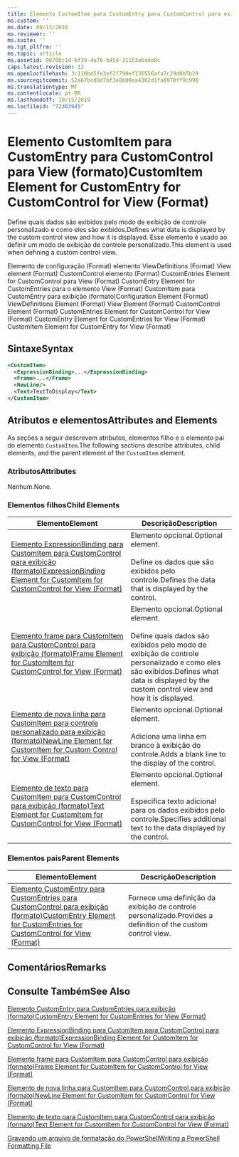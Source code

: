 ```yaml
---
title: Elemento CustomItem para CustomEntry para CustomControl para exibição (formato) | Microsoft Docs
ms.custom: ''
ms.date: 09/13/2016
ms.reviewer: ''
ms.suite: ''
ms.tgt_pltfrm: ''
ms.topic: article
ms.assetid: 98708c1d-6f39-4a76-b454-31153a6ade8c
caps.latest.revision: 12
ms.openlocfilehash: 3c110bd5fe3ef2f790ef136556afa7c29d0b5b29
ms.sourcegitcommit: 52a67bcd9d7bf3e8600ea4302d1fa8970ff9c998
ms.translationtype: MT
ms.contentlocale: pt-BR
ms.lasthandoff: 10/15/2019
ms.locfileid: "72363945"
---
```

# <a name="customitem-element-for-customentry-for-customcontrol-for-view-format"></a><span data-ttu-id="ee5a8-102">Elemento CustomItem para CustomEntry para CustomControl para View (formato)</span><span class="sxs-lookup"><span data-stu-id="ee5a8-102">CustomItem Element for CustomEntry for CustomControl for View (Format)</span></span>

<span data-ttu-id="ee5a8-103">Define quais dados são exibidos pelo modo de exibição de controle personalizado e como eles são exibidos.</span><span class="sxs-lookup"><span data-stu-id="ee5a8-103">Defines what data is displayed by the custom control view and how it is displayed.</span></span> <span data-ttu-id="ee5a8-104">Esse elemento é usado ao definir um modo de exibição de controle personalizado.</span><span class="sxs-lookup"><span data-stu-id="ee5a8-104">This element is used when defining a custom control view.</span></span>

<span data-ttu-id="ee5a8-105">Elemento de configuração (Format) elemento ViewDefinitions (Format) View element (Format) CustomControl elemento (Format) CustomEntries Element for CustomControl para View (Format) CustomEntry Element for CustomEntries para o elemento View (Format) CustomItem para CustomEntry para exibição (formato)</span><span class="sxs-lookup"><span data-stu-id="ee5a8-105">Configuration Element (Format) ViewDefinitions Element (Format) View Element (Format) CustomControl Element (Format) CustomEntries Element for CustomControl for View (Format) CustomEntry Element for CustomEntries for View (Format) CustomItem Element for CustomEntry for View (Format)</span></span>

## <a name="syntax"></a><span data-ttu-id="ee5a8-106">Sintaxe</span><span class="sxs-lookup"><span data-stu-id="ee5a8-106">Syntax</span></span>

```xml
<CustomItem>
  <ExpressionBinding>...</ExpressionBinding>
  <Frame>...</Frame>
  <NewLine/>
  <Text>TextToDisplay</Text>
</CustomItem>
```

## <a name="attributes-and-elements"></a><span data-ttu-id="ee5a8-107">Atributos e elementos</span><span class="sxs-lookup"><span data-stu-id="ee5a8-107">Attributes and Elements</span></span>

<span data-ttu-id="ee5a8-108">As seções a seguir descrevem atributos, elementos filho e o elemento pai do elemento `CustomItem`.</span><span class="sxs-lookup"><span data-stu-id="ee5a8-108">The following sections describe attributes, child elements, and the parent element of the `CustomItem` element.</span></span>

### <a name="attributes"></a><span data-ttu-id="ee5a8-109">Atributos</span><span class="sxs-lookup"><span data-stu-id="ee5a8-109">Attributes</span></span>

<span data-ttu-id="ee5a8-110">Nenhum.</span><span class="sxs-lookup"><span data-stu-id="ee5a8-110">None.</span></span>

### <a name="child-elements"></a><span data-ttu-id="ee5a8-111">Elementos filhos</span><span class="sxs-lookup"><span data-stu-id="ee5a8-111">Child Elements</span></span>

|<span data-ttu-id="ee5a8-112">Elemento</span><span class="sxs-lookup"><span data-stu-id="ee5a8-112">Element</span></span>|<span data-ttu-id="ee5a8-113">Descrição</span><span class="sxs-lookup"><span data-stu-id="ee5a8-113">Description</span></span>|
|-------------|-----------------|
|[<span data-ttu-id="ee5a8-114">Elemento ExpressionBinding para CustomItem para CustomControl para exibição (formato)</span><span class="sxs-lookup"><span data-stu-id="ee5a8-114">ExpressionBinding Element for CustomItem for CustomControl for View (Format)</span></span>](./expressionbinding-element-for-customitem-for-customcontrol-for-view-format.md)|<span data-ttu-id="ee5a8-115">Elemento opcional.</span><span class="sxs-lookup"><span data-stu-id="ee5a8-115">Optional element.</span></span><br /><br /> <span data-ttu-id="ee5a8-116">Define os dados que são exibidos pelo controle.</span><span class="sxs-lookup"><span data-stu-id="ee5a8-116">Defines the data that is displayed by the control.</span></span>|
|[<span data-ttu-id="ee5a8-117">Elemento frame para CustomItem para CustomControl para exibição (formato)</span><span class="sxs-lookup"><span data-stu-id="ee5a8-117">Frame Element for CustomItem for CustomControl for View (Format)</span></span>](./frame-element-for-customitem-for-customcontrol-for-view-format.md)|<span data-ttu-id="ee5a8-118">Elemento opcional.</span><span class="sxs-lookup"><span data-stu-id="ee5a8-118">Optional element.</span></span><br /><br /> <span data-ttu-id="ee5a8-119">Define quais dados são exibidos pelo modo de exibição de controle personalizado e como eles são exibidos.</span><span class="sxs-lookup"><span data-stu-id="ee5a8-119">Defines what data is displayed by the custom control view and how it is displayed.</span></span>|
|[<span data-ttu-id="ee5a8-120">Elemento de nova linha para CustomItem para controle personalizado para exibição (formato)</span><span class="sxs-lookup"><span data-stu-id="ee5a8-120">NewLine Element for CustomItem for Custom Control for View (Format)</span></span>](./newline-element-for-customitem-for-customcontrol-for-view-format.md)|<span data-ttu-id="ee5a8-121">Elemento opcional.</span><span class="sxs-lookup"><span data-stu-id="ee5a8-121">Optional element.</span></span><br /><br /> <span data-ttu-id="ee5a8-122">Adiciona uma linha em branco à exibição do controle.</span><span class="sxs-lookup"><span data-stu-id="ee5a8-122">Adds a blank line to the display of the control.</span></span>|
|[<span data-ttu-id="ee5a8-123">Elemento de texto para CustomItem para CustomControl para exibição (formato)</span><span class="sxs-lookup"><span data-stu-id="ee5a8-123">Text Element for CustomItem for CustomControl for View (Format)</span></span>](./text-element-for-customitem-for-customview-for-view-format.md)|<span data-ttu-id="ee5a8-124">Elemento opcional.</span><span class="sxs-lookup"><span data-stu-id="ee5a8-124">Optional element.</span></span><br /><br /> <span data-ttu-id="ee5a8-125">Especifica texto adicional para os dados exibidos pelo controle.</span><span class="sxs-lookup"><span data-stu-id="ee5a8-125">Specifies additional text to the data displayed by the control.</span></span>|

### <a name="parent-elements"></a><span data-ttu-id="ee5a8-126">Elementos pais</span><span class="sxs-lookup"><span data-stu-id="ee5a8-126">Parent Elements</span></span>

|<span data-ttu-id="ee5a8-127">Elemento</span><span class="sxs-lookup"><span data-stu-id="ee5a8-127">Element</span></span>|<span data-ttu-id="ee5a8-128">Descrição</span><span class="sxs-lookup"><span data-stu-id="ee5a8-128">Description</span></span>|
|-------------|-----------------|
|[<span data-ttu-id="ee5a8-129">Elemento CustomEntry para CustomEntries para CustomControl para exibição (formato)</span><span class="sxs-lookup"><span data-stu-id="ee5a8-129">CustomEntry Element for CustomEntries for CustomControl for View (Format)</span></span>](./customentry-element-for-customentries-for-customcontrol-for-view-format.md)|<span data-ttu-id="ee5a8-130">Fornece uma definição da exibição de controle personalizado.</span><span class="sxs-lookup"><span data-stu-id="ee5a8-130">Provides a definition of the custom control view.</span></span>|

## <a name="remarks"></a><span data-ttu-id="ee5a8-131">Comentários</span><span class="sxs-lookup"><span data-stu-id="ee5a8-131">Remarks</span></span>

## <a name="see-also"></a><span data-ttu-id="ee5a8-132">Consulte Também</span><span class="sxs-lookup"><span data-stu-id="ee5a8-132">See Also</span></span>

[<span data-ttu-id="ee5a8-133">Elemento CustomEntry para CustomEntries para exibição (formato)</span><span class="sxs-lookup"><span data-stu-id="ee5a8-133">CustomEntry Element for CustomEntries for View (Format)</span></span>](./customentry-element-for-customentries-for-customcontrol-for-view-format.md)

[<span data-ttu-id="ee5a8-134">Elemento ExpressionBinding para CustomItem para CustomControl para exibição (formato)</span><span class="sxs-lookup"><span data-stu-id="ee5a8-134">ExpressionBinding Element for CustomItem for CustomControl for View (Format)</span></span>](./expressionbinding-element-for-customitem-for-customcontrol-for-view-format.md)

[<span data-ttu-id="ee5a8-135">Elemento frame para CustomItem para CustomControl para exibição (formato)</span><span class="sxs-lookup"><span data-stu-id="ee5a8-135">Frame Element for CustomItem for CustomControl for View (Format)</span></span>](./frame-element-for-customitem-for-customcontrol-for-view-format.md)

[<span data-ttu-id="ee5a8-136">Elemento de nova linha para CustomItem para CustomControl para exibição (formato)</span><span class="sxs-lookup"><span data-stu-id="ee5a8-136">NewLine Element for CustomItem for CustomControl for View (Format)</span></span>](./newline-element-for-customitem-for-customcontrol-for-view-format.md)

[<span data-ttu-id="ee5a8-137">Elemento de texto para CustomItem para CustomControl para exibição (formato)</span><span class="sxs-lookup"><span data-stu-id="ee5a8-137">Text Element for CustomItem for CustomControl for View (Format)</span></span>](./text-element-for-customitem-for-customview-for-view-format.md)

[<span data-ttu-id="ee5a8-138">Gravando um arquivo de formatação do PowerShell</span><span class="sxs-lookup"><span data-stu-id="ee5a8-138">Writing a PowerShell Formatting File</span></span>](./writing-a-powershell-formatting-file.md)
